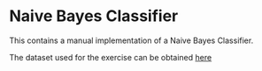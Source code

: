 # Naive Bayes Classifier

This contains a manual implementation of a Naive Bayes Classifier.

The dataset used for the exercise can be obtained [here](https://drive.google.com/file/d/1gowKxNEdMOUWGWlKHUTd1HdT0hTnvP7w/view?usp=sharing)